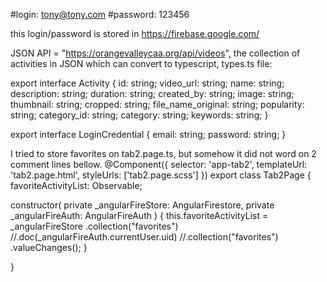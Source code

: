 #login: tony@tony.com
#password: 123456

this login/password is stored in https://firebase.google.com/

JSON API = "https://orangevalleycaa.org/api/videos", the collection of activities in JSON which can convert to typescript, types.ts file:

export interface Activity {
    id: string;
    video_url: string;
    name: string;
    description: string;
    duration: string;
    created_by: string;
    image: string;
    thumbnail: string;
    cropped: string;
    file_name_original: string;
    popularity: string;
    category_id: string;
    category: string;
    keywords: string;
}

export interface LoginCredential {
    email: string;
    password: string;
}

I tried to store favorites on tab2.page.ts, but somehow it did not word on 2 comment lines bellow.
@Component({
  selector: 'app-tab2',
  templateUrl: 'tab2.page.html',
  styleUrls: ['tab2.page.scss']
})
export class Tab2Page {
  favoriteActivityList: Observable<any>;

  constructor(
    private _angularFireStore: AngularFirestore,
    private _angularFireAuth: AngularFireAuth
  ) {
    this.favoriteActivityList =  _angularFireStore
      .collection("favorites")
     //.doc(_angularFireAuth.currentUser.uid)
      //.collection("favorites")
      .valueChanges();
  }

}